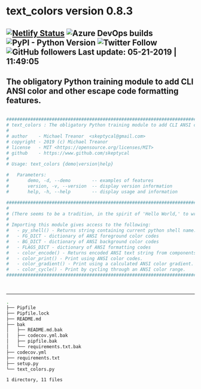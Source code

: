 # text_colors version 0.8.3
[![Netlify Status](https://api.netlify.com/api/v1/badges/416b8ca3-82db-470f-9adf-a6d06264ca75/deploy-status)](https://app.netlify.com/sites/mystifying-keller-ab5658/deploys)  ![Azure DevOps builds](https://img.shields.io/azure-devops/build/skeptycal0275/skeptycal/1.svg?color=blue&label=Azure%20DevOps&style=popout) ![PyPI - Python Version](https://img.shields.io/pypi/pyversions/flask.svg?color=Yellow&label=Python&style=popout) ![Twitter Follow](https://img.shields.io/twitter/follow/skeptycal.svg?label=%40skeptycal&style=social) ![GitHub followers](https://img.shields.io/github/followers/skeptycal.svg?style=social)
Last update: 05-21-2019 | 11:49:05
---
## The obligatory Python training module to add CLI ANSI color and other escape code formatting features.
```bash

###############################################################################
# text_colors : The obligatory Python training module to add CLI ANSI color and other escape code formatting features. (version 0.8.3)
#
# author    - Michael Treanor  <skeptycal@gmail.com>
# copyright - 2019 (c) Michael Treanor
# license   - MIT <https://opensource.org/licenses/MIT>
# github    - https://www.github.com/skeptycal
#
# Usage: text_colors {demo|version|help}

#   Parameters:
#       demo, -d, --demo        -- examples of features
#       version, -v, --version  -- display version information
#       help, -h, --help        -- display usage and information

###############################################################################
#
# (There seems to be a tradition, in the spirit of 'Hello World,' to write some code that makes use of ANSI codes to color the CLI output. Since I have been working with BASH scripts, and now PHP / Python, it seems like a fun thing to do!)
#
# Importing this module gives access to the following:
#   - py_shell() - Returns string containing current python shell name.
#   - FG_DICT - dictionary of ANSI foreground color codes
#   - BG_DICT - dictionary of ANSI background color codes
#   - FLAGS_DICT - dictionary of ANSI formatting codes
#   - color_encode() - Returns encoded ANSI text string from components.
#   - color_print() - Print using ANSI color codes.
#   - color_gradient() - Print using a calculated ANSI color gradient.
#   - color_cycle() - Print by cycling through an ANSI color range.
###############################################################################




```
---
```bash
.
├── Pipfile
├── Pipfile.lock
├── README.md
├── bak
│   ├── README.md.bak
│   ├── codecov.yml.bak
│   ├── pipfile.bak
│   └── requirements.txt.bak
├── codecov.yml
├── requirements.txt
├── setup.py
└── text_colors.py

1 directory, 11 files
```
